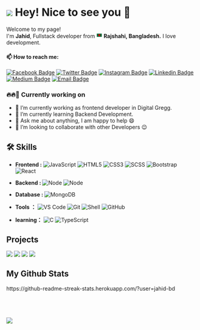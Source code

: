 <h1><img src="https://emojis.slackmojis.com/emojis/images/1531849430/4246/blob-sunglasses.gif?1531849430" width="30"/> Hey! Nice to see you 🤗</h1>


<p>Welcome to my page! </br> I'm <b>Jahid</b>, Fullstack developer from <img src="flag.png" width="15"/> <b>Rajshahi, Bangladesh.</b> I love development. </p>


#### 📫 How to reach me:

[![Facebook Badge](https://img.shields.io/badge/-Facebook-1877F2?style=flat-square&labelColor=1877F2&logo=facebook&logoColor=white&link=https://www.facebook.com/profile.php?id=100010894242472)](https://www.facebook.com/profile.php?id=100010894242472) [![Twitter Badge](https://img.shields.io/badge/-Twitter-1ca0f1?style=flat-square&labelColor=1ca0f1&logo=twitter&logoColor=white&link=https://twitter.com/jahid_dev)](https://twitter.com/jahid_dev) [![Instagram Badge](https://img.shields.io/badge/-Instagram-E4405F?style=flat-square&labelColor=E4405F&logo=instagram&logoColor=white&link=https://www.instagram.com/jahidbd240)](https://instagram.com/jahidbd240) [![Linkedin Badge](https://img.shields.io/badge/-Linkedin-blue?style=flat-square&logo=Linkedin&logoColor=white&link=https://www.linkedin.com/in/ᒏαhíd-hαsαn-bd24/)](https://www.linkedin.com/in/ᒏαhíd-hαsαn-bd24/) [![Medium Badge](https://img.shields.io/badge/-Medium-03a57a?style=flat-square&labelColor=03a57a&logo=Medium&link=https://medium.com/)](https://medium.com/) [![Email Badge](https://img.shields.io/badge/-Email-c14438?style=flat-square&logo=Gmail&logoColor=white&link=mailto:jahidbd9x@gmail.com)](mailto:jahidbd9x@gmail.com)


### 🔥🔥🔭 Currently working on
- 🔭 I’m currently working as frontend developer in Digital Gregg.
- 🌱 I’m currently learning Backend Development.
- 💬 Ask me about anything, I am happy to help 😄
- 👯 I’m looking to collaborate with other Developers 😉

## 🛠 Skills
- <b> Frontend : </b> ![JavaScript](https://img.shields.io/badge/-JavaScript-yellow?style=flat-circle&logo=javascript)  ![HTML5](https://img.shields.io/badge/-HTML5-orange?style=flat-circle&logo=html5) ![CSS3](https://img.shields.io/badge/-CSS3-blue?style=flat-circle&logo=css3) ![SCSS](https://img.shields.io/badge/-SASS-pink?style=flat-circle&logo=sass)  ![Bootstrap](https://img.shields.io/badge/-Bootstrap-purple?style=flat-circle&logo=bootstrap) ![React](https://img.shields.io/badge/-React-blue?style=flat-circle&logo=react)

- <b> Backend : </b> ![Node](https://img.shields.io/badge/-NodeJs-green?style=flat-circle&logo=node) ![Node](https://img.shields.io/badge/-Express-LightGray?style=flat-circle&logo=express)

- <b>Database : </b> ![MongoDB](https://img.shields.io/badge/-MongoDB-green?style=flat-circle&logo=mongoDB)

- <b>Tools ：</b> ![VS Code](https://img.shields.io/badge/-VSCode-blue?style=flat-circle&logo=VSCode) ![Git](https://img.shields.io/badge/-Git-yellow?style=flat-circle&logo=git)  ![Shell](https://img.shields.io/badge/-Shell-red?style=flat-circle&logo=shell) ![GitHub](https://img.shields.io/badge/-GitHub-black?style=flat-circle&logo=GitHub)

- <b>learning：</b> ![C](https://img.shields.io/badge/-C-black?style=flat-circle&logo=C) ![TypeScript](https://img.shields.io/badge/-TypeScript-LightGray?style=flat-circle&logo=typescript)

## Projects
[![](https://img.shields.io/badge/-🧬%20Demo-000)](https://github.com/jahid-bd/) [![](https://img.shields.io/badge/-🧬%20Demo-000)](https://github.com/jahid-bd/) [![](https://img.shields.io/badge/-🧬%20Demo-000)](https://github.com/jahid-bd/) [![](https://img.shields.io/badge/-🧬%20Demo-000)](https://github.com/jahid-bd/)


<h2 align="left">My Github Stats</h2>
<div>
  https://github-readme-streak-stats.herokuapp.com/?user=jahid-bd
</div>
<br>
<br>
	
<br>
<br>
<div>
<img lign="left" src="https://github-readme-streak-stats.herokuapp.com/?user=jahid-bd&theme=holi-theme">
</div>
</p>


